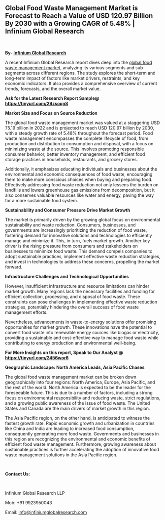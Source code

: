 <h2><strong>Global Food Waste Management Market is Forecast to Reach a Value of USD 120.97 Billion By 2030 with a Growing CAGR of 5.48% | Infinium Global Research</strong></h2>
<p>&nbsp;</p>
<p><strong>By- </strong><a href="https://www.infiniumglobalresearch.com"><strong>Infinium Global Research</strong></a></p>
<p>A recent Infinium Global Research report dives deep into the <a href="https://www.infiniumglobalresearch.com/market-reports/global-food-waste-management-market">global food waste management market</a>, analyzing its various segments and sub-segments across different regions. The study explores the short-term and long-term impact of factors like market drivers, restraints, and key economic indicators. It also provides a comprehensive overview of current trends, forecasts, and the overall market value.</p>
<p><strong>Ask for the Latest Research Report Sample@ </strong><a href="https://tinyurl.com/29zsoqn8"><strong>https://tinyurl.com/29zsoqn8</strong></a></p>
<p><strong>Market Size and Focus on Source Reduction</strong></p>
<p>The global food waste management market was valued at a staggering USD 75.19 billion in 2022 and is projected to reach USD 120.97 billion by 2030, with a steady growth rate of 5.48% throughout the forecast period. Food waste management encompasses the complete lifecycle of food, from production and distribution to consumption and disposal, with a focus on minimizing waste at the source. This involves promoting responsible consumer behavior, better inventory management, and efficient food storage practices in households, restaurants, and grocery stores.</p>
<p>Additionally, it emphasizes educating individuals and businesses about the environmental and economic consequences of food waste, encouraging them to make more conscious choices when buying and preparing food. Effectively addressing food waste reduction not only lessens the burden on landfills and lowers greenhouse gas emissions from decomposition, but it also conserves valuable resources like water and energy, paving the way for a more sustainable food system.</p>
<p><strong>Sustainability and Consumer Pressure Drive Market Growth</strong></p>
<p>The market is primarily driven by the growing global focus on environmental sustainability and waste reduction. Consumers, businesses, and governments are increasingly prioritizing the reduction of food waste, fostering demand for innovative solutions and technologies to efficiently manage and minimize it. This, in turn, fuels market growth. Another key driver is the rising pressure from consumers and stakeholders on businesses to minimize food waste. This demand compels companies to adopt sustainable practices, implement effective waste reduction strategies, and invest in technologies to address these concerns, propelling the market forward.</p>
<p><strong>Infrastructure Challenges and Technological Opportunities</strong></p>
<p>However, insufficient infrastructure and resource limitations can hinder market growth. Many regions lack the necessary facilities and funding for efficient collection, processing, and disposal of food waste. These constraints can pose challenges in implementing effective waste reduction strategies, potentially hindering the overall success of food waste management efforts.</p>
<p>Nevertheless, advancements in waste-to-energy solutions offer promising opportunities for market growth. These innovations have the potential to convert food waste into renewable energy sources like biogas or electricity, providing a sustainable and cost-effective way to manage food waste while contributing to energy production and environmental well-being.</p>
<p><strong>For More Insights on this report, Speak to Our Analyst @ </strong><a href="https://tinyurl.com/2456wor6"><strong>https://tinyurl.com/2456wor6</strong></a></p>
<p><strong>Geographic Landscape: North America Leads, Asia Pacific Chases</strong></p>
<p>The global food waste management market can be broken down geographically into four regions: North America, Europe, Asia Pacific, and the rest of the world. North America is expected to be the leader for the foreseeable future. This is due to a number of factors, including a strong focus on environmental responsibility and reducing waste, strict regulations, and a growing public awareness of the issue of food waste. The United States and Canada are the main drivers of market growth in this region.</p>
<p>The Asia Pacific region, on the other hand, is anticipated to witness the fastest growth rate. Rapid economic growth and urbanization in countries like China and India are leading to increased food consumption, consequently generating more food waste. Governments and businesses in this region are recognizing the environmental and economic benefits of efficient food waste management. Furthermore, growing awareness about sustainable practices is further accelerating the adoption of innovative food waste management solutions in the Asia Pacific region.</p>
<p>&nbsp;</p>
<p><strong>Contact Us:</strong></p>
<p>&nbsp;</p>
<p>Infinium Global Research LLP</p>
<p>Mob: +91 9923950043</p>
<p>Email: <a href="mailto:info@infiniumglobalresearch.com">info@infiniumglobalresearch.com</a></p>